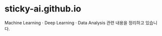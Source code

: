 # sticky-ai.github.io
Machine Learning $\cdot$ Deep Learning $\cdot$ Data Analysis 관련 내용을 정리하고 있습니다.
